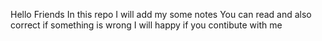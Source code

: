 Hello Friends 
In this repo I will add my some notes
You can read and also correct if something is wrong
I will happy if you contibute with me
